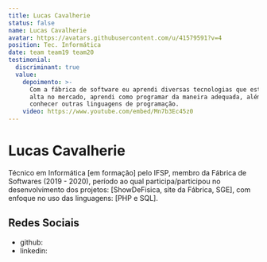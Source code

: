 ```yaml
---
title: Lucas Cavalherie
status: false
name: Lucas Cavalherie
avatar: https://avatars.githubusercontent.com/u/41579591?v=4
position: Tec. Informática
date: team team19 team20
testimonial:
  discriminant: true
  value:
    depoimento: >-
      Com a fábrica de software eu aprendi diversas tecnologias que estão em
      alta no mercado, aprendi como programar da maneira adequada, além de
      conhecer outras linguagens de programação.
    video: https://www.youtube.com/embed/Mn7b3Ec45z0
---
```

# Lucas Cavalherie

Técnico em Informática [em formação] pelo IFSP, membro da Fábrica de Softwares (2019 - 2020), período ao qual participa/participou no desenvolvimento dos projetos: [ShowDeFisica, site da Fábrica, SGE], com enfoque no uso das linguagens: [PHP e SQL].

## Redes Sociais

- github:
- linkedin:
